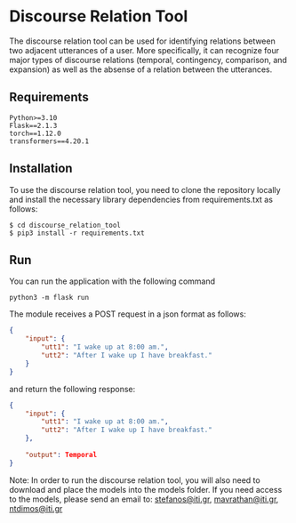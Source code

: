 # Discourse Relation Tool
The discourse relation tool can be used for identifying 
relations between two adjacent utterances of a user. More specifically, it can recognize 
four major types of discourse relations (temporal, contingency, comparison, and expansion) as well as 
the absense of a relation between the utterances. 

## Requirements
`Python>=3.10`  
`Flask==2.1.3`  
`torch==1.12.0`  
`transformers==4.20.1`  

## Installation 
To use the discourse relation tool, you need to clone the repository locally and 
install the necessary library dependencies from requirements.txt as follows:
```
$ cd discourse_relation_tool
$ pip3 install -r requirements.txt
```

## Run 
You can run the application with the following command 
```
python3 -m flask run 
```

The module receives a POST request in a json format as follows:

```json
{
    "input": {
        "utt1": "I wake up at 8:00 am.",
        "utt2": "After I wake up I have breakfast."
    }
}
```

and return the following response:

```json
{
    "input": {
        "utt1": "I wake up at 8:00 am.",
        "utt2": "After I wake up I have breakfast."
    },
    
    "output": Temporal
}
```

Note: In order to run the discourse relation tool, you will also need to download and place the models into the models folder. 
If you need access to the models, please send an email to: stefanos@iti.gr, mavrathan@iti.gr, ntdimos@iti.gr



